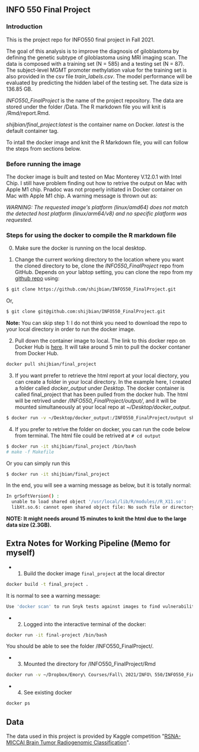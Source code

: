 ## INFO 550 Final Project

### Introduction

This is the project repo for INFO550 final project in Fall 2021. 

The goal of this analysis is to improve the diagnosis of giloblastoma by defining the genetic subtype of giloblastoma using MRI imaging scan. The data is composed with a training set (N = 585) and a testing set (N = 87). The subject-level MGMT promoter methylation value for the training set is also provided in the csv file *train_labels.csv*. The model performance will be evaluated by predicting the hidden label of the testing set. The data size is 136.85 GB.

*INFO550_FinalProject* is the name of the project repository. The data are stored under the folder /Data. The R markdown file you will knit is /Rmd/report.Rmd.

*shijbian/final_project:latest* is the container name on Docker. *latest* is the default container tag.

To intall the docker image and knit the R Markdown file, you will can follow the steps from sections below.

### Before running the image

The docker image is built and tested on Mac Monterey V.12.0.1 with Intel Chip. I still have problem finding out how to retrive the output on Mac with Apple M1 chip. Pnadoc was not properly initiated in Docker container on Mac with Apple M1 chip. A warning message is thrown out as:

*WARNING: The requested image's platform (linux/amd64) does not match the detected host platform (linux/arm64/v8) and no specific platform was requested.*

### Steps for using the docker to compile the R markdown file

0. Make sure the docker is running on the local desktop.

1. Change the current working directory to the location where you want the cloned directory to be, clone the *INFO550_FinalProject* repo from GitHub. Depends on your labtop setting, you can clone the repo from my [github repo](https://github.com/shijbian/INFO550_FinalProject) using:

```sh
$ git clone https://github.com/shijbian/INFO550_FinalProject.git
```

Or,

```sh
$ git clone git@github.com:shijbian/INFO550_FinalProject.git
```

**Note:** You can skip step 1: I do not think you need to download the repo to your local directory in order to run the docker image. 


2. Pull down the container image to local. The link to this docker repo on Docker Hub is [here](https://hub.docker.com/r/shijbian/final_project). It will take around 5 min to pull the docker contaner from Docker Hub.

```sh
docker pull shijbian/final_project
```

3. If you want prrefer to retrieve the html report at your local diectory, you can create a folder in your local directory. In the example here, I created a folder called *docker_output* under *Desktop*. The docker container is called final_project that has been pulled from the docker hub. The html will be retrived under  */INFO550_FinalProject/output/*, and it  will be mounted simultaneously at your local repo at *~/Desktop/docker_output*. 


```sh
$ docker run -v ~/Desktop/docker_output:/INFO550_FinalProject/output shijbian/final_project
```

4. If you prefer to retrive the folder on docker, you can run the code below from terminal. The html file could be retrived at `# cd output`

```sh
$ docker run -it shijbian/final_project /bin/bash
# make -f Makefile
```

Or you can simply run this

```sh
$ docker run -it shijbian/final_project
```

In  the  end, you will see  a  warning  message as below, but it is totally normal:

```sh
In grSoftVersion() :
  unable to load shared object '/usr/local/lib/R/modules//R_X11.so':
  libXt.so.6: cannot open shared object file: No such file or directory
```

**NOTE: It might needs around 15 minutes to knit the html due to the large data size (2.3GB).**


## Extra Notes for Working Pipeline (Memo for myself)


- 1. Build the docker image `final_project` at the local director

```sh
docker build -t final_project .
```

It is normal to see a  warning message:

```sh
Use 'docker scan' to run Snyk tests against images to find vulnerabilities and learn how to fix them
```

- 2. Logged into the interactive terminal of the docker:

```sh
docker run -it final-project /bin/bash
```

You should be able to see the folder /INFO550_FinalProject/.

- 3. Mounted the directory for /INFO550_FinalProject/Rmd

```sh
docker run -v ~/Dropbox/Emory\ Courses/Fall\ 2021/INFO\ 550/INFO550_FinalProject/Rmd:/INFO550_FinalProject/Rmd -it final-project
```

- 4. See existing docker 

```sh
docker ps
```

## Data
The data used in this project is provided by Kaggle competition "[RSNA-MICCAI Brain Tumor
Radiogenomic Classification](https://www.kaggle.com/c/rsna-miccai-brain-tumor-radiogenomic-classification/overview)".

